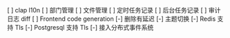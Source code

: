 [ ] clap l10n
[ ] 部门管理
[ ] 文件管理
[ ] 定时任务记录
[ ] 后台任务记录
[ ] 审计日志 diff
[ ] Frontend code generation
[-] 删除有延迟
[-] 主题切换
[-] Redis 支持 Tls
[-] Postgresql 支持 Tls
[-] 接入分布式事件系统